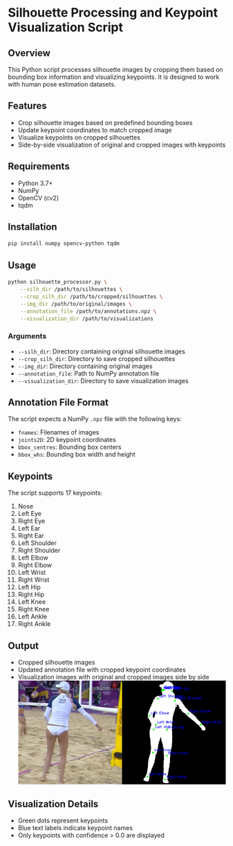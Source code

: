 # Silhouette Processing and Keypoint Visualization Script

## Overview
This Python script processes silhouette images by cropping them based on bounding box information and visualizing keypoints. It is designed to work with human pose estimation datasets.

## Features
- Crop silhouette images based on predefined bounding boxes
- Update keypoint coordinates to match cropped image
- Visualize keypoints on cropped silhouettes
- Side-by-side visualization of original and cropped images with keypoints

## Requirements
- Python 3.7+
- NumPy
- OpenCV (cv2)
- tqdm

## Installation
```bash
pip install numpy opencv-python tqdm
```

## Usage
```bash
python silhouette_processor.py \
    --silh_dir /path/to/silhouettes \
    --crop_silh_dir /path/to/cropped/silhouettes \
    --img_dir /path/to/original/images \
    --annotation_file /path/to/annotations.npz \
    --visualization_dir /path/to/visualizations
```

### Arguments
- `--silh_dir`: Directory containing original silhouette images
- `--crop_silh_dir`: Directory to save cropped silhouettes
- `--img_dir`: Directory containing original images
- `--annotation_file`: Path to NumPy annotation file
- `--visualization_dir`: Directory to save visualization images

## Annotation File Format
The script expects a NumPy `.npz` file with the following keys:
- `fnames`: Filenames of images
- `joints2D`: 2D keypoint coordinates
- `bbox_centres`: Bounding box centers
- `bbox_whs`: Bounding box width and height

## Keypoints
The script supports 17 keypoints:
1. Nose
2. Left Eye
3. Right Eye
4. Left Ear
5. Right Ear
6. Left Shoulder
7. Right Shoulder
8. Left Elbow
9. Right Elbow
10. Left Wrist
11. Right Wrist
12. Left Hip
13. Right Hip
14. Left Knee
15. Right Knee
16. Left Ankle
17. Right Ankle

## Output
- Cropped silhouette images
- Updated annotation file with cropped keypoint coordinates
- Visualization images with original and cropped images side by side
![Example Visualization](./example_comparison.png "Visualization Example")

## Visualization Details
- Green dots represent keypoints
- Blue text labels indicate keypoint names
- Only keypoints with confidence > 0.0 are displayed